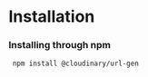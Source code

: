 <h1>Installation</h1>
<h3>Installing through npm</h3>
<code> npm install @cloudinary/url-gen</code>

